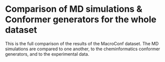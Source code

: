 # Comparison of MD simulations & Conformer generators for the whole dataset

This is the full comparison of the results of the MacroConf dataset.
The MD simulations are compared to one another, to the cheminformatics 
conformer generators, and to the experimental data.
